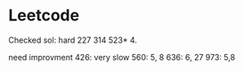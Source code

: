 # Leetcode

Checked sol:
hard
227
314
523*
4.

need improvment
426: very slow
560: 5, 8
636: 6, 27
973: 5,8

